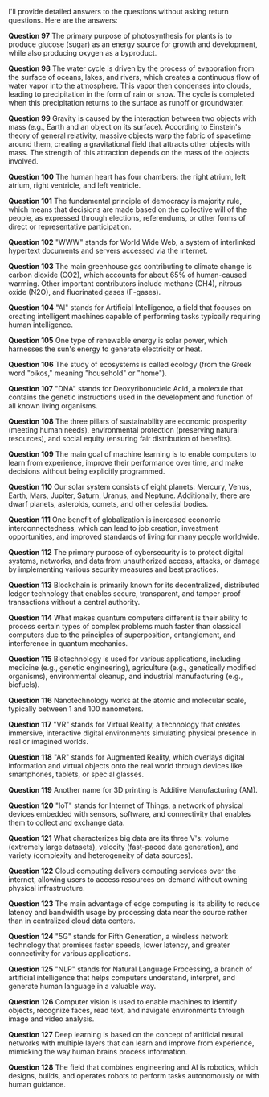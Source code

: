 I'll provide detailed answers to the questions without asking return questions. Here are the answers:

**Question 97**
The primary purpose of photosynthesis for plants is to produce glucose (sugar) as an energy source for growth and development, while also producing oxygen as a byproduct.

**Question 98**
The water cycle is driven by the process of evaporation from the surface of oceans, lakes, and rivers, which creates a continuous flow of water vapor into the atmosphere. This vapor then condenses into clouds, leading to precipitation in the form of rain or snow. The cycle is completed when this precipitation returns to the surface as runoff or groundwater.

**Question 99**
Gravity is caused by the interaction between two objects with mass (e.g., Earth and an object on its surface). According to Einstein's theory of general relativity, massive objects warp the fabric of spacetime around them, creating a gravitational field that attracts other objects with mass. The strength of this attraction depends on the mass of the objects involved.

**Question 100**
The human heart has four chambers: the right atrium, left atrium, right ventricle, and left ventricle.

**Question 101**
The fundamental principle of democracy is majority rule, which means that decisions are made based on the collective will of the people, as expressed through elections, referendums, or other forms of direct or representative participation.

**Question 102**
"WWW" stands for World Wide Web, a system of interlinked hypertext documents and servers accessed via the internet.

**Question 103**
The main greenhouse gas contributing to climate change is carbon dioxide (CO2), which accounts for about 65% of human-caused warming. Other important contributors include methane (CH4), nitrous oxide (N2O), and fluorinated gases (F-gases).

**Question 104**
"AI" stands for Artificial Intelligence, a field that focuses on creating intelligent machines capable of performing tasks typically requiring human intelligence.

**Question 105**
One type of renewable energy is solar power, which harnesses the sun's energy to generate electricity or heat.

**Question 106**
The study of ecosystems is called ecology (from the Greek word "oikos," meaning "household" or "home").

**Question 107**
"DNA" stands for Deoxyribonucleic Acid, a molecule that contains the genetic instructions used in the development and function of all known living organisms.

**Question 108**
The three pillars of sustainability are economic prosperity (meeting human needs), environmental protection (preserving natural resources), and social equity (ensuring fair distribution of benefits).

**Question 109**
The main goal of machine learning is to enable computers to learn from experience, improve their performance over time, and make decisions without being explicitly programmed.

**Question 110**
Our solar system consists of eight planets: Mercury, Venus, Earth, Mars, Jupiter, Saturn, Uranus, and Neptune. Additionally, there are dwarf planets, asteroids, comets, and other celestial bodies.

**Question 111**
One benefit of globalization is increased economic interconnectedness, which can lead to job creation, investment opportunities, and improved standards of living for many people worldwide.

**Question 112**
The primary purpose of cybersecurity is to protect digital systems, networks, and data from unauthorized access, attacks, or damage by implementing various security measures and best practices.

**Question 113**
Blockchain is primarily known for its decentralized, distributed ledger technology that enables secure, transparent, and tamper-proof transactions without a central authority.

**Question 114**
What makes quantum computers different is their ability to process certain types of complex problems much faster than classical computers due to the principles of superposition, entanglement, and interference in quantum mechanics.

**Question 115**
Biotechnology is used for various applications, including medicine (e.g., genetic engineering), agriculture (e.g., genetically modified organisms), environmental cleanup, and industrial manufacturing (e.g., biofuels).

**Question 116**
Nanotechnology works at the atomic and molecular scale, typically between 1 and 100 nanometers.

**Question 117**
"VR" stands for Virtual Reality, a technology that creates immersive, interactive digital environments simulating physical presence in real or imagined worlds.

**Question 118**
"AR" stands for Augmented Reality, which overlays digital information and virtual objects onto the real world through devices like smartphones, tablets, or special glasses.

**Question 119**
Another name for 3D printing is Additive Manufacturing (AM).

**Question 120**
"IoT" stands for Internet of Things, a network of physical devices embedded with sensors, software, and connectivity that enables them to collect and exchange data.

**Question 121**
What characterizes big data are its three V's: volume (extremely large datasets), velocity (fast-paced data generation), and variety (complexity and heterogeneity of data sources).

**Question 122**
Cloud computing delivers computing services over the internet, allowing users to access resources on-demand without owning physical infrastructure.

**Question 123**
The main advantage of edge computing is its ability to reduce latency and bandwidth usage by processing data near the source rather than in centralized cloud data centers.

**Question 124**
"5G" stands for Fifth Generation, a wireless network technology that promises faster speeds, lower latency, and greater connectivity for various applications.

**Question 125**
"NLP" stands for Natural Language Processing, a branch of artificial intelligence that helps computers understand, interpret, and generate human language in a valuable way.

**Question 126**
Computer vision is used to enable machines to identify objects, recognize faces, read text, and navigate environments through image and video analysis.

**Question 127**
Deep learning is based on the concept of artificial neural networks with multiple layers that can learn and improve from experience, mimicking the way human brains process information.

**Question 128**
The field that combines engineering and AI is robotics, which designs, builds, and operates robots to perform tasks autonomously or with human guidance.